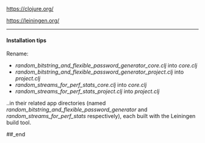 https://clojure.org/

https://leiningen.org/

---

#### Installation tips

Rename:
- _random_bitstring_and_flexible_password_generator_core.clj_ into _core.clj_
- _random_bitstring_and_flexible_password_generator_project.clj_ into _project.clj_
- _random_streams_for_perf_stats_core.clj_ into _core.clj_
- _random_streams_for_perf_stats_project.clj_ into _project.clj_

..in their related app directories (named _random_bitstring_and_flexible_password_generator_ and _random_streams_for_perf_stats_ respectively), each built with the Leiningen build tool.

##_end
